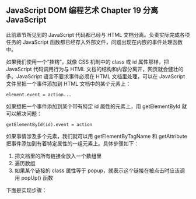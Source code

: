 ## JavaScript DOM 编程艺术 Chapter 19  分离 JavaScript

此前章节所见到的 JavaScript 代码都已经与 HTML 文档分离。负责实际完成各项任务的 JavaScript 函数都已经存入外部文件，问题出现在内嵌的事件处理函数中。

如果我们使用一个“挂钩”，就像 CSS 机制中的 class 或 id 属性那样，把 JavaScript 代码调用行为与 HTML 文档的结构和内容分离开，网页就会健壮的多。JavaScript 语言不要求事件必须在 HTML 文档里处理，可以在 JavaScript 文件里把一个事件添加到 HTML 文档中的某个元素上：

`element.event = action...`

如果想把一个事件添加到某个带有特定 id 属性的元素上，用 getElementById 就可以解决问题：

`getElementById(id).event = action`

如果事情涉及多个元素，我们就可以用 getElementByTagName 和 getAttribute 把事件添加到有着特定属性的一组元素上。具体步骤如下：

1. 把文档里的所有链接全放入一个数组里
2. 遍历数组
3. 如果某个链接的 class 属性等于 popup，就表示这个链接在被点击时应该调用 popUp() 函数

下面是实现步骤：

